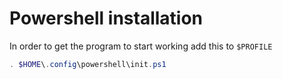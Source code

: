 # Powershell installation
In order to get the program to start working add this to `$PROFILE`
```ps1
. $HOME\.config\powershell\init.ps1
```
